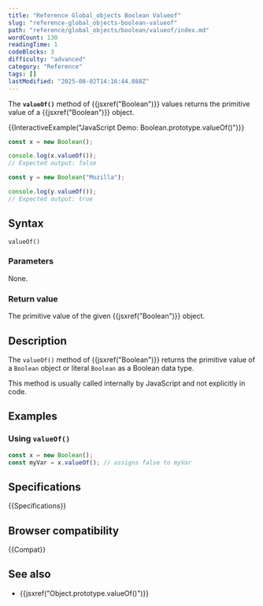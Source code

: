 ```yaml
---
title: "Reference Global_objects Boolean Valueof"
slug: "reference-global_objects-boolean-valueof"
path: "reference/global_objects/boolean/valueof/index.md"
wordCount: 130
readingTime: 1
codeBlocks: 3
difficulty: "advanced"
category: "Reference"
tags: []
lastModified: "2025-08-02T14:16:44.088Z"
---
```



The **`valueOf()`** method of {{jsxref("Boolean")}} values returns the primitive value of a
{{jsxref("Boolean")}} object.

{{InteractiveExample("JavaScript Demo: Boolean.prototype.valueOf()")}}

```js interactive-example
const x = new Boolean();

console.log(x.valueOf());
// Expected output: false

const y = new Boolean("Mozilla");

console.log(y.valueOf());
// Expected output: true
```

## Syntax

```js-nolint
valueOf()
```

### Parameters

None.

### Return value

The primitive value of the given {{jsxref("Boolean")}} object.

## Description

The `valueOf()` method of {{jsxref("Boolean")}} returns the primitive value
of a `Boolean` object or literal `Boolean` as a Boolean data type.

This method is usually called internally by JavaScript and not explicitly in code.

## Examples

### Using `valueOf()`

```js
const x = new Boolean();
const myVar = x.valueOf(); // assigns false to myVar
```

## Specifications

{{Specifications}}

## Browser compatibility

{{Compat}}

## See also

- {{jsxref("Object.prototype.valueOf()")}}
